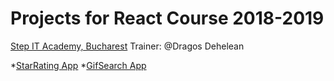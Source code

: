 # Projects for React Course 2018-2019
[Step IT Academy, Bucharest](https://itstep.ro/)
Trainer: @Dragos Dehelean

*[StarRating App](https://costin06.github.io/StarsRating/) 
*[GifSearch App](https://costin06.github.io/GifSearch/)

